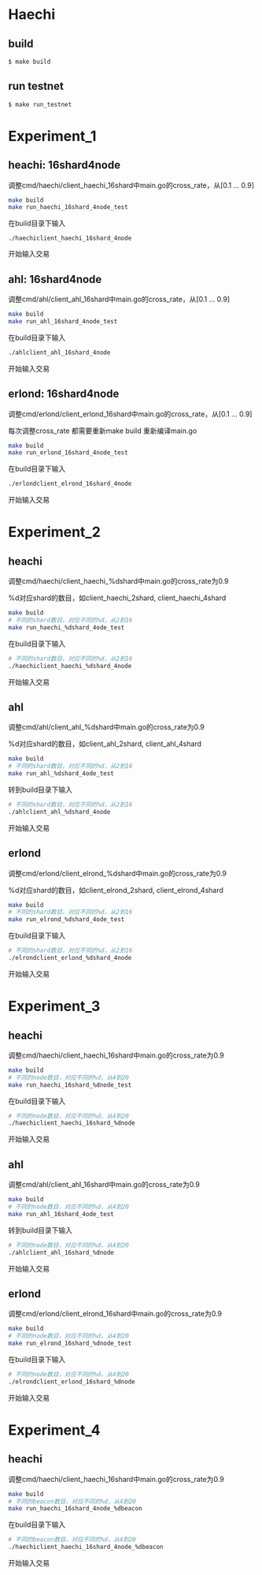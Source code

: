 # Haechi

## build

```bash
$ make build
```

## run testnet

```bash
$ make run_testnet
```

# Experiment_1

## heachi: 16shard4node

调整cmd/haechi/client_haechi_16shard中main.go的cross_rate，从[0.1 ... 0.9]

```zsh
make build
make run_haechi_16shard_4node_test
```

在build目录下输入

```
./haechiclient_haechi_16shard_4node
```

开始输入交易

## ahl: 16shard4node

调整cmd/ahl/client_ahl_16shard中main.go的cross_rate，从[0.1 ... 0.9]

```zsh
make build
make run_ahl_16shard_4node_test
```

在build目录下输入

```zsh
./ahlclient_ahl_16shard_4node
```

开始输入交易

## erlond: 16shard4node

调整cmd/erlond/client_erlond_16shard中main.go的cross_rate，从[0.1 ... 0.9]

每次调整cross_rate 都需要重新make build 重新编译main.go

```zsh
make build
make run_erlond_16shard_4node_test
```

在build目录下输入

```zsh
./erlondclient_elrond_16shard_4node
```

开始输入交易

# Experiment_2

## heachi

调整cmd/haechi/client_haechi_%dshard中main.go的cross_rate为0.9

%d对应shard的数目，如client_haechi_2shard, client_haechi_4shard

```zsh
make build
# 不同的shard数目，对应不同的%d，从2到16
make run_haechi_%dshard_4ode_test
```

在build目录下输入

```zsh
# 不同的shard数目，对应不同的%d，从2到16
./haechiclient_haechi_%dshard_4node
```

开始输入交易

## ahl

调整cmd/ahl/client_ahl_%dshard中main.go的cross_rate为0.9

%d对应shard的数目，如client_ahl_2shard, client_ahl_4shard

```zsh
make build
# 不同的shard数目，对应不同的%d，从2到16
make run_ahl_%dshard_4ode_test
```

转到build目录下输入

```zsh
# 不同的shard数目，对应不同的%d，从2到16
./ahlclient_ahl_%dshard_4node
```

开始输入交易

## erlond

调整cmd/erlond/client_elrond_%dshard中main.go的cross_rate为0.9

%d对应shard的数目，如client_elrond_2shard, client_elrond_4shard

```zsh
make build
# 不同的shard数目，对应不同的%d，从2到16
make run_elrond_%dshard_4ode_test
```

在build目录下输入

```zsh
# 不同的shard数目，对应不同的%d，从2到16
./elrondclient_erlond_%dshard_4node
```

开始输入交易

# Experiment_3

## heachi

调整cmd/haechi/client_haechi_16shard中main.go的cross_rate为0.9

```zsh
make build
# 不同的node数目，对应不同的%d，从4到20
make run_haechi_16shard_%dnode_test
```

在build目录下输入

```zsh
# 不同的node数目，对应不同的%d，从4到20
./haechiclient_haechi_16shard_%dnode
```

开始输入交易

## ahl

调整cmd/ahl/client_ahl_16shard中main.go的cross_rate为0.9

```zsh
make build
# 不同的node数目，对应不同的%d，从4到20
make run_ahl_16shard_4ode_test
```

转到build目录下输入

```zsh
# 不同的node数目，对应不同的%d，从4到20
./ahlclient_ahl_16shard_%dnode
```

开始输入交易

## erlond

调整cmd/erlond/client_elrond_16shard中main.go的cross_rate为0.9

```zsh
make build
# 不同的node数目，对应不同的%d，从4到20
make run_elrond_16shard_%dnode_test
```

在build目录下输入

```zsh
# 不同的node数目，对应不同的%d，从4到20
./elrondclient_erlond_16shard_%dnode
```

开始输入交易

# Experiment_4

## heachi

调整cmd/haechi/client_haechi_16shard中main.go的cross_rate为0.9

```zsh
make build
# 不同的beacon数目，对应不同的%d，从4到20
make run_haechi_16shard_4node_%dbeacon
```

在build目录下输入

```zsh
# 不同的beacon数目，对应不同的%d，从4到20
./haechiclient_haechi_16shard_4node_%dbeacon
```

开始输入交易